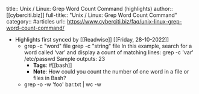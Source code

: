 title:: Unix / Linux: Grep Word Count Command (highlights)
author:: [[cyberciti.biz]]
full-title:: "Unix / Linux: Grep Word Count Command"
category:: #articles
url:: https://www.cyberciti.biz/faq/unix-linux-grep-word-count-command/

- Highlights first synced by [[Readwise]] [[Friday, 28-10-2022]]
	- grep -c "word" file
	  grep -c "string" file
	  In this example, search for a word called ‘var’ and display a count of matching lines:
	  grep -c 'var' /etc/passwd
	  Sample outputs:
	  23
		- **Tags**: #[[bash]]
		- **Note**: How could you count the number of one word in a file or files in Bash?
	- grep -o -w 'foo' bar.txt | wc -w